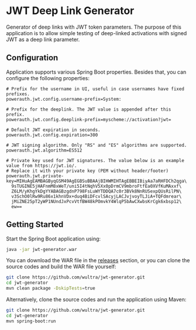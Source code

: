 # JWT Deep Link Generator

Generator of deep links with JWT token parameters. The purpose of this application is to allow simple testing of deep-linked activations with signed JWT as a deep link parameter.

## Configuration

Application supports various Spring Boot properties. Besides that, you can configure the following properties:

```
# Prefix for the username in UI, useful in case usernames have fixed prefixes.
powerauth.jwt.config.username-prefix=System:

# Prefix for the deeplink. The JWT value is appended after this prefix.
powerauth.jwt.config.deeplink-prefix=myscheme://activation?jwt=

# Default JWT expiration in seconds.
powerauth.jwt.config.expiration=300

# JWT signing algorithm. Only "RS" and "ES" algorithms are supported.
powerauth.jwt.algorithm=ES512

# Private key used for JWT signatures. The value below is an example value from https://jwt.io/.
# Replace it with your private key (PEM without header/footer)
powerauth.jwt.private-key=MIHuAgEAMBAGByqGSM49AgEGBSuBBAAjBIHWMIHTAgEBBEIBiyAa7aRHFDCh2qga\
  9sTUGINE5jHAFnmM8xWeT/uni5I4tNqhV5Xx0pDrmCV9mbroFtfEa0XVfKuMAxxf\
  Z6LM/yKhgYkDgYYABAGBzgdnP798FsLuWYTDDQA7c0r3BVk8NnRUSexpQUsRilPN\
  v3SchO0lRw9Ru86x1khnVDx+duq4BiDFcvlSAcyjLACJvjvoyTLJiA+TQFdmrear\
  jMiZNE25pT2yWP1NUndJxPcvVtfBW48kPOmvkY4WlqP5bAwCXwbsKrCgk6xbsp12\
  ew==
```

## Getting Started

Start the Spring Boot application using:

```sh
java -jar jwt-generator.war
```

You can download the WAR file in the [releases](https://github.com/wultra/jwt-generator/releases) section, or you can clone the source codes and build the WAR file yourself:

```sh
git clone https://github.com/wultra/jwt-generator.git
cd jwt-generator
mvn clean package -DskipTests=true
```

Alternatively, clone the source codes and run the application using Maven:

```sh
git clone https://github.com/wultra/jwt-generator.git
cd jwt-generator
mvn spring-boot:run
```
